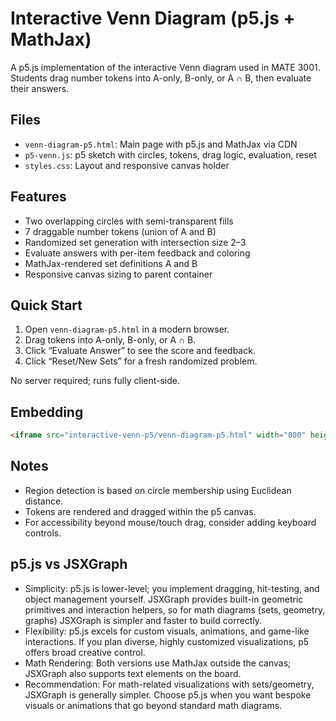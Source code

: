 # Interactive Venn Diagram (p5.js + MathJax)

A p5.js implementation of the interactive Venn diagram used in MATE 3001. Students drag number tokens into A-only, B-only, or A ∩ B, then evaluate their answers.

## Files
- `venn-diagram-p5.html`: Main page with p5.js and MathJax via CDN
- `p5-venn.js`: p5 sketch with circles, tokens, drag logic, evaluation, reset
- `styles.css`: Layout and responsive canvas holder

## Features
- Two overlapping circles with semi-transparent fills
- 7 draggable number tokens (union of A and B)
- Randomized set generation with intersection size 2–3
- Evaluate answers with per-item feedback and coloring
- MathJax-rendered set definitions A and B
- Responsive canvas sizing to parent container

## Quick Start
1. Open `venn-diagram-p5.html` in a modern browser.
2. Drag tokens into A-only, B-only, or A ∩ B.
3. Click “Evaluate Answer” to see the score and feedback.
4. Click “Reset/New Sets” for a fresh randomized problem.

No server required; runs fully client-side.

## Embedding
```html
<iframe src="interactive-venn-p5/venn-diagram-p5.html" width="800" height="600" frameborder="0"></iframe>
```

## Notes
- Region detection is based on circle membership using Euclidean distance.
- Tokens are rendered and dragged within the p5 canvas.
- For accessibility beyond mouse/touch drag, consider adding keyboard controls.

## p5.js vs JSXGraph
- Simplicity: p5.js is lower-level; you implement dragging, hit-testing, and object management yourself. JSXGraph provides built-in geometric primitives and interaction helpers, so for math diagrams (sets, geometry, graphs) JSXGraph is simpler and faster to build correctly.
- Flexibility: p5.js excels for custom visuals, animations, and game-like interactions. If you plan diverse, highly customized visualizations, p5 offers broad creative control.
- Math Rendering: Both versions use MathJax outside the canvas; JSXGraph also supports text elements on the board.
- Recommendation: For math-related visualizations with sets/geometry, JSXGraph is generally simpler. Choose p5.js when you want bespoke visuals or animations that go beyond standard math diagrams.
